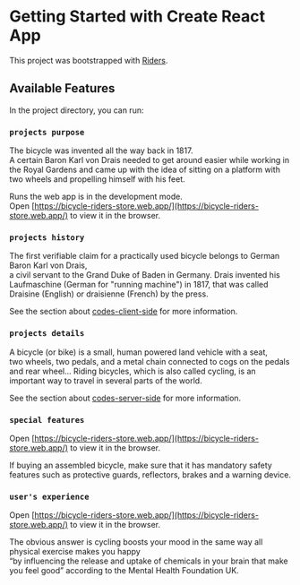 # Getting Started with Create React App

This project was bootstrapped with [Riders](https://bicycle-riders-store.web.app/).

## Available Features

In the project directory, you can run:

### `projects purpose`

The bicycle was invented all the way back in 1817.\
A certain Baron Karl von Drais needed to get around easier while working in the Royal Gardens and came up with the idea of sitting on a platform with two wheels and propelling himself with his feet.

Runs the web app is in the development mode.\
Open [https://bicycle-riders-store.web.app/](https://bicycle-riders-store.web.app/) to view it in the browser.

### `projects history`

The first verifiable claim for a practically used bicycle belongs to German Baron Karl von Drais,\
a civil servant to the Grand Duke of Baden in Germany. Drais invented his Laufmaschine (German for "running machine") in 1817, that was called Draisine (English) or draisienne (French) by the press.

See the section about [codes-client-side](https://github.com/programming-hero-web-course-4/niche-website-client-side-akash-7313) for more information.

### `projects details`

A bicycle (or bike) is a small, human powered land vehicle with a seat,\
two wheels, two pedals, and a metal chain connected to cogs on the pedals and rear wheel... Riding bicycles, which is also called cycling, is an important way to travel in several parts of the world.

See the section about [codes-server-side](https://github.com/programming-hero-web-course-4/niche-website-server-side-akash-7313) for more information.

### `special features`

Open [https://bicycle-riders-store.web.app/](https://bicycle-riders-store.web.app/) to view it in the browser.

If buying an assembled bicycle, make sure that it has mandatory safety features such as protective guards, reflectors, brakes and a warning device.

### `user's experience`

Open [https://bicycle-riders-store.web.app/](https://bicycle-riders-store.web.app/) to view it in the browser.

The obvious answer is cycling boosts your mood in the same way all physical exercise makes you happy\
“by influencing the release and uptake of chemicals in your brain that make you feel good” according to the Mental Health Foundation UK.

